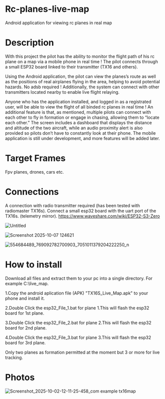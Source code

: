 # Rc-planes-live-map
Android application for viewing rc planes in real map

# Description

With this project the pilot has the ability to monitor the flight path of his rc plane on a map via a mobile phone in real time !
The pilot connects through a small ESP32 board linked to their transmitter (TX16 and others).

Using the Android application, the pilot can view the planes’s route as well as the positions of real airplanes flying in the area, helping to avoid potential hazards. No adsb required !
Additionally, the system can connect with other transmitters located nearby to enable live flight relaying.

Anyone who has the application installed, and logged in as a registrated user, will be able to view the flight of all binded rc planes in real time !
An additional feature is that, as mentioned, multiple pilots can connect with each other to fly in formation or engage in chasing, allowing them to “locate each other.” 
The screen includes a dashboard that displays the distance and altitude of the two aircraft, while an audio proximity alert is also provided so pilots don’t have to constantly look at their phone.
The mobile application is still under development, and more features will be added later.

# Target Frames  
Fpv planes, drones, cars  etc. 

# Connections
A connection with radio transmitter required (has been tested with radiomaster TX16s).
Connect a small esp32 board with the uart port of the TX16s. (telemetry mirror).
https://www.waveshare.com/wiki/ESP32-S3-Zero

![Untitled](https://github.com/user-attachments/assets/ed2c3375-fcf4-490c-9bae-6a5e4e2d6a97)

![Screenshot 2025-10-07 124621](https://github.com/user-attachments/assets/4522bbd9-6ea7-4dd8-a557-24255c06dc51)

![554684489_769092782700903_7051011379204222250_n](https://github.com/user-attachments/assets/c7002690-f13f-4fef-b4d2-5a4a5e5ac588)



# How to install
Download all files and extract them to your pc into a single directory. For example C:\\live_map.

1.Copy the android aplication file (APK) "TX16S_Live_Map.apk" to your phone and install it.

2.Double Click the esp32_File_1.bat for plane 1.This will flash the esp32 board for 1st plane.

3.Double Click the esp32_File_2.bat for plane 2.This will flash the esp32 board for 2nd plane.

4.Double Click the esp32_File_3.bat for plane 3.This will flash the esp32 board for 3rd plane.

Only two planes as formation permitted at the moment but 3 or more for live tracking.

# Photos




![Screenshot_2025-10-02-12-11-25-458_com example tx16map](https://github.com/user-attachments/assets/1c8875e0-9d4f-4cdd-a4b2-7fb37b2d34a8)






